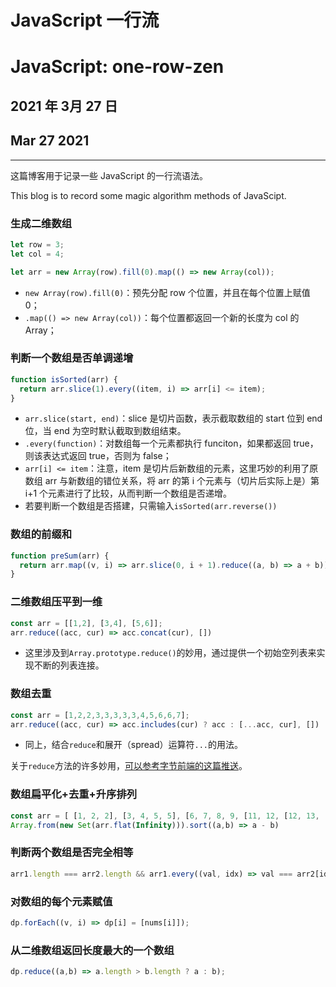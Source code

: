 # JavaScript 一行流

# JavaScript: one-row-zen

## 2021 年 3月 27 日

## Mar 27 2021

---

这篇博客用于记录一些 JavaScript 的一行流语法。

This blog is to record some magic algorithm methods of JavaScipt.

### 生成二维数组

```js
let row = 3;
let col = 4;

let arr = new Array(row).fill(0).map(() => new Array(col));
```

- `new Array(row).fill(0)`：预先分配 row 个位置，并且在每个位置上赋值 0；
- `.map(() => new Array(col))`：每个位置都返回一个新的长度为 col 的 Array；

### 判断一个数组是否单调递增

```js
function isSorted(arr) {
  return arr.slice(1).every((item, i) => arr[i] <= item);
}
```

- `arr.slice(start, end)`：slice 是切片函数，表示截取数组的 start 位到 end 位，当 end 为空时默认截取到数组结束。
- `.every(function)`：对数组每一个元素都执行 funciton，如果都返回 true，则该表达式返回 true，否则为 false；
- `arr[i] <= item`：注意，item 是切片后新数组的元素，这里巧妙的利用了原数组 arr 与新数组的错位关系，将 arr 的第 i 个元素与（切片后实际上是）第 i+1 个元素进行了比较，从而判断一个数组是否递增。
- 若要判断一个数组是否搭建，只需输入`isSorted(arr.reverse())`

### 数组的前缀和

```js
function preSum(arr) {
  return arr.map((v, i) => arr.slice(0, i + 1).reduce((a, b) => a + b));
}
```

### 二维数组压平到一维

```js
const arr = [[1,2], [3,4], [5,6]];
arr.reduce((acc, cur) => acc.concat(cur), [])
```

- 这里涉及到`Array.prototype.reduce()`的妙用，通过提供一个初始空列表来实现不断的列表连接。

### 数组去重

```js
const arr = [1,2,2,3,3,3,3,3,4,5,6,6,7];
arr.reduce((acc, cur) => acc.includes(cur) ? acc : [...acc, cur], [])
```

- 同上，结合`reduce`和展开（spread）运算符`...`的用法。

关于`reduce`方法的许多妙用，[可以参考字节前端的这篇推送](https://mp.weixin.qq.com/s/6dnWIQUr8lbDGGbN1h6uZw)。

### 数组扁平化+去重+升序排列

```js
const arr = [ [1, 2, 2], [3, 4, 5, 5], [6, 7, 8, 9, [11, 12, [12, 13, [14] ] ] ], 10];
Array.from(new Set(arr.flat(Infinity))).sort((a,b) => a - b)
```

### 判断两个数组是否完全相等

```js
arr1.length === arr2.length && arr1.every((val, idx) => val === arr2[idx])
```

### 对数组的每个元素赋值

```javascript
dp.forEach((v, i) => dp[i] = [nums[i]]);
```

### 从二维数组返回长度最大的一个数组

```javascript
dp.reduce((a,b) => a.length > b.length ? a : b);
```

